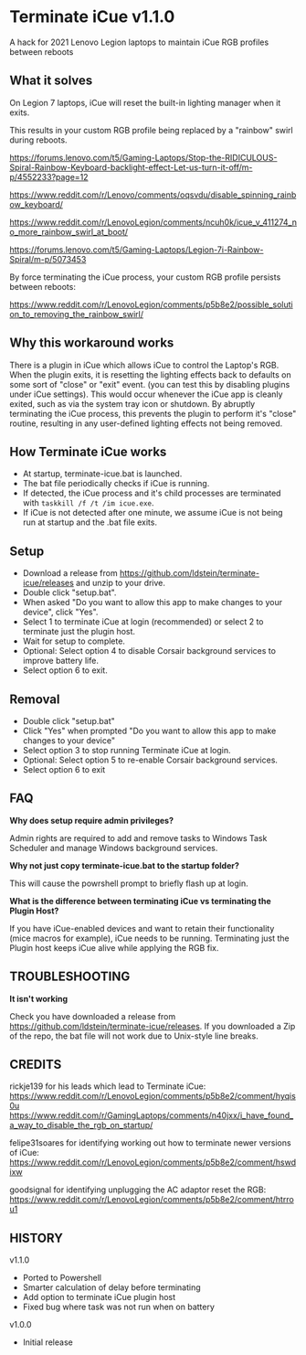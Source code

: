 Terminate iCue v1.1.0
=======================================
A hack for 2021 Lenovo Legion laptops to maintain iCue RGB profiles between reboots

What it solves
---------------------------------------
On Legion 7 laptops, iCue will reset the built-in lighting manager when it exits.

This results in your custom RGB profile being replaced by a "rainbow" swirl during reboots.

https://forums.lenovo.com/t5/Gaming-Laptops/Stop-the-RIDICULOUS-Spiral-Rainbow-Keyboard-backlight-effect-Let-us-turn-it-off/m-p/4552233?page=12

https://www.reddit.com/r/Lenovo/comments/oqsvdu/disable_spinning_rainbow_keyboard/

https://www.reddit.com/r/LenovoLegion/comments/ncuh0k/icue_v_411274_no_more_rainbow_swirl_at_boot/

https://forums.lenovo.com/t5/Gaming-Laptops/Legion-7i-Rainbow-Spiral/m-p/5073453

By force terminating the iCue process, your custom RGB profile persists between reboots:

https://www.reddit.com/r/LenovoLegion/comments/p5b8e2/possible_solution_to_removing_the_rainbow_swirl/

Why this workaround works
---------------------------------------
There is a plugin in iCue which allows iCue to control the Laptop's RGB. When the plugin exits, it is resetting the lighting effects back to defaults on some sort of "close" or "exit" event. (you can test this by disabling plugins under iCue settings). This would occur whenever the iCue app is cleanly exited, such as via the system tray icon or shutdown. By abruptly terminating the iCue process, this prevents the plugin to perform it's "close" routine, resulting in any user-defined lighting effects not being removed.

How Terminate iCue works
---------------------------------------
- At startup, terminate-icue.bat is launched.
- The bat file periodically checks if iCue is running.
- If detected, the iCue process and it's child processes are terminated with `taskkill /f /t /im icue.exe`. 
- If iCue is not detected after one minute, we assume iCue is not being run at startup and the .bat file exits.

Setup
---------------------------------------
- Download a release from https://github.com/ldstein/terminate-icue/releases and unzip to your drive.
- Double click "setup.bat".
- When asked "Do you want to allow this app to make changes to your device", click "Yes".
- Select 1 to terminate iCue at login (recommended) or select 2 to terminate just the plugin host.
- Wait for setup to complete.
- Optional: Select option 4 to disable Corsair background services to improve battery life.
- Select option 6 to exit.

Removal
---------------------------------------
- Double click "setup.bat"
- Click "Yes" when prompted "Do you want to allow this app to make changes to your device"
- Select option 3 to stop running Terminate iCue at login.
- Optional: Select option 5 to re-enable Corsair background services.
- Select option 6 to exit

FAQ
------------------------

**Why does setup require admin privileges?**

Admin rights are required to add and remove tasks to Windows Task Scheduler and manage Windows background services.

**Why not just copy terminate-icue.bat to the startup folder?**

This will cause the powrshell prompt to briefly flash up at login.

**What is the difference between terminating iCue vs terminating the Plugin Host?**

If you have iCue-enabled devices and want to retain their functionality (mice macros for example), iCue needs to be running. Terminating just the Plugin host keeps iCue alive while applying the RGB fix.  

TROUBLESHOOTING
------------------------

**It isn\'t working**

Check you have downloaded a release from https://github.com/ldstein/terminate-icue/releases. If you downloaded a Zip of the repo, the bat file will not work due to Unix-style line breaks.

CREDITS
------------------------
rickje139 for his leads which lead to Terminate iCue:
https://www.reddit.com/r/LenovoLegion/comments/p5b8e2/comment/hyqis0u
https://www.reddit.com/r/GamingLaptops/comments/n40jxx/i_have_found_a_way_to_disable_the_rgb_on_startup/

felipe31soares for identifying working out how to terminate newer versions of iCue:
https://www.reddit.com/r/LenovoLegion/comments/p5b8e2/comment/hswdixw

goodsignal for identifying unplugging the AC adaptor reset the RGB:
https://www.reddit.com/r/LenovoLegion/comments/p5b8e2/comment/htrrou1

HISTORY
------------------------
v1.1.0
- Ported to Powershell
- Smarter calculation of delay before terminating
- Add option to terminate iCue plugin host
- Fixed bug where task was not run when on battery

v1.0.0
- Initial release